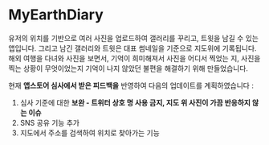 # MyEarthDiary

유저의 위치를 기반으로 여러 사진을 업로드하여 갤러리를 꾸리고, 트윗을 남길 수 있는 앱입니다. 그리고 남긴 갤러리와 트윗은 대표 썸네일을 기준으로 지도위에 기록됩니다. 
해외 여행을 다녀와 사진을 보면서, 기억이 희미해져서 사진을 어디서 찍었는 지, 사진을 찍는 상황이 무엇이었는지 기억이 나지 않았던 불편을 해결하기 위해 만들었습니다. 
  
현재 **앱스토어 심사에서 받은 피드백을** 반영하여 다음의 업데이트를 계획하였습니다 : 

1. 심사 기준에 대한 **보완 - 트위터 상호 명 사용 금지, 지도 위 사진이 가끔 반응하지 않는 이슈**
2. SNS 공유 기능 추가
3. 지도에서 주소를 검색하여 위치로 찾아가는 기능
